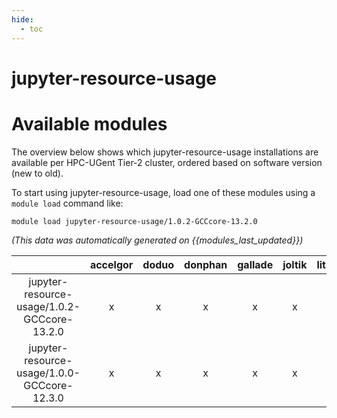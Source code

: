 ```yaml
---
hide:
  - toc
---
```


jupyter-resource-usage
======================

# Available modules


The overview below shows which jupyter-resource-usage installations are available per HPC-UGent Tier-2 cluster, ordered based on software version (new to old).

To start using jupyter-resource-usage, load one of these modules using a `module load` command like:

```shell
module load jupyter-resource-usage/1.0.2-GCCcore-13.2.0
```

*(This data was automatically generated on {{modules_last_updated}})*

| |accelgor|doduo|donphan|gallade|joltik|litleo|shinx|
| :---: | :---: | :---: | :---: | :---: | :---: | :---: | :---: |
|jupyter-resource-usage/1.0.2-GCCcore-13.2.0|x|x|x|x|x|x|x|
|jupyter-resource-usage/1.0.0-GCCcore-12.3.0|x|x|x|x|x|x|x|
